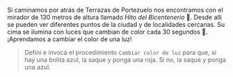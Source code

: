 Si caminamos por atrás de Terrazas de Portezuelo nos encontramos con el mirador de 130 metros de altura llamado _Hito del Bicentenerio_ :tokyo_tower:. Desde allí se pueden ver diferentes puntos de la ciudad y de localidades cercanas. Su cima se ilumina con luces que cambian de color cada 30 segundos :art:. ¡Aprendamos a cambiar el color de una luz!

> Definí e invocá el procedimiento `Cambiar color de luz` para que, si hay una bolita azul, la saque y ponga una roja. Si no, la saque y ponga una azul.
